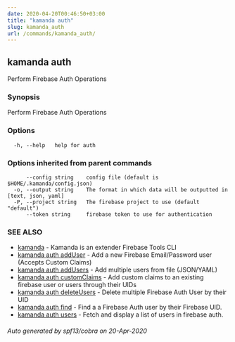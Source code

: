 ```yaml
---
date: 2020-04-20T00:46:50+03:00
title: "kamanda auth"
slug: kamanda_auth
url: /commands/kamanda_auth/
---
```

## kamanda auth

Perform Firebase Auth Operations

### Synopsis

Perform Firebase Auth Operations

### Options

```
  -h, --help   help for auth
```

### Options inherited from parent commands

```
      --config string    config file (default is $HOME/.kamanda/config.json)
  -o, --output string    The format in which data will be outputted in [text, json, yaml]
  -P, --project string   The firebase project to use (default "default")
      --token string     firebase token to use for authentication
```

### SEE ALSO

* [kamanda](/commands/kamanda/)	 - Kamanda is an extender Firebase Tools CLI
* [kamanda auth addUser](/commands/kamanda_auth_adduser/)	 - Add a new Firebase Email/Password user (Accepts Custom Claims)
* [kamanda auth addUsers](/commands/kamanda_auth_addusers/)	 - Add multiple users from file (JSON/YAML)
* [kamanda auth customClaims](/commands/kamanda_auth_customclaims/)	 - Add custom claims to an existing firebase user or users through their UIDs
* [kamanda auth deleteUsers](/commands/kamanda_auth_deleteusers/)	 - Delete multiple Firebase Auth User by their UID
* [kamanda auth find](/commands/kamanda_auth_find/)	 - Find a a Firebase Auth user by their Firebase UID.
* [kamanda auth users](/commands/kamanda_auth_users/)	 - Fetch and display a list of users in firebase auth.

###### Auto generated by spf13/cobra on 20-Apr-2020
